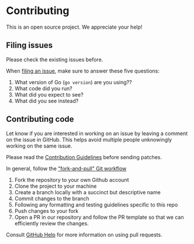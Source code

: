 # Contributing

This is an open source project. We appreciate your help!

## Filing issues

Please check the existing issues before.

When [filing an issue](https://github.com/oxffaa/gopher-parse-sitemap/issues/new), make sure to answer these five questions:

1. What version of Go (`go version`) are you using??
3. What code did you run?
4. What did you expect to see?
5. What did you see instead?

## Contributing code

Let know if you are interested in working on an issue by leaving a comment on the issue in GitHub. This helps avoid multiple people unknowingly working on the same issue.

Please read the [Contribution Guidelines](https://golang.org/doc/contribute.html) before sending patches.

In general, follow the ["fork-and-pull" Git workflow](https://github.com/susam/gitpr)

1. Fork the repository to your own Github account
2. Clone the project to your machine
3. Create a branch locally with a succinct but descriptive name
4. Commit changes to the branch
5. Following any formatting and testing guidelines specific to this repo
6. Push changes to your fork
7. Open a PR in our repository and follow the PR template so that we can efficiently review the changes.

Consult [GitHub Help] for more information on using pull requests.

[GitHub Help]: https://help.github.com/articles/about-pull-requests/

